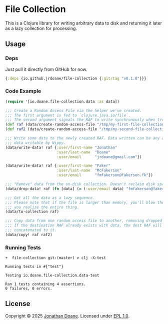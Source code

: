 # File Collection
This is a Clojure library for writing arbitrary data to disk and returning it later as a lazy collection for processing.

## Usage
### Deps
Just pull it directly from GitHub for now.
```clojure
{:deps {io.github.jrdoane/file-collection {:git/tag "v0.1.0"}}}
```

### Code Example
```clojure
(require '[io.doane.file-collection.data :as data])

;;; Create a Random Access File via the helper we've created.
;;; The first argument is fed to `clojure.java.io/file`.
;;; The second argument signals the RAF to write synchronously when true.
(def raf (data/create-random-access-file "/tmp/my-first-file-collection" true))
(def raf2 (data/create-random-access-file "/tmp/my-second-file-collection" true))

;;; Write some data to the newly created RAF. Data written can be any arbitrary
;;; data writable by Nippy.
(data/write-data! raf {:user/first-name "Jonathan"
                       :user/last-name  "Doane"
                       :user/email      "jrdoane@gmail.com"})

(data/write-data! raf {:user/first-name "Faker"
                       :user/last-name  "McFakerson"
                       :user/email      "fmfakerson@fakerson.fk"})

;;; "Remove" data from the on-disk collection. Doesn't reclaim disk space.
(data/drop-data! raf (fn [data] (= (:user/email data) "fmfakerson@fakerson.fk")))

;;; Get all the data as a lazy sequence.
;;; Please note that if the file is larger than memory, you'll blow the heap if
;;; you realize the entire thing.
(data/to-collection raf)

;;; Copy data from one random access file to another, removing dropped data.
;;; If the destination RAF already exists with data, the dest RAF will be
;;; concatenated to it.
(data/copy! raf raf2)
```

### Running Tests
```shell
➜  file-collection git:(master) ✗ clj -X:test

Running tests in #{"test"}

Testing io.doane.file-collection.data-test

Ran 1 tests containing 4 assertions.
0 failures, 0 errors.
```

## License
Copyright &copy; 2025 [Jonathan Doane][].
Licensed under [EPL 1.0](license.md).

<!-- Some Links and stuff. -->
[Jonathan Doane]: mailto:jrdoane@gmail.com
